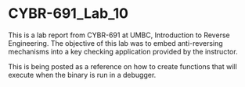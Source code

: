 # CYBR-691_Lab_10

This is a lab report from CYBR-691 at UMBC, Introduction to Reverse Engineering.
The objective of this lab was to embed anti-reversing mechanisms into a key
checking application provided by the instructor.

This is being posted as a reference on how to create functions that will execute
when the binary is run in a debugger.